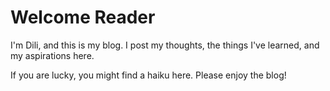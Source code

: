 # Welcome Reader

I'm Dili, and this is my blog. I post my thoughts, the things I've learned, and my aspirations here. 

If you are lucky, 
you might find a haiku here.
Please enjoy the blog!

